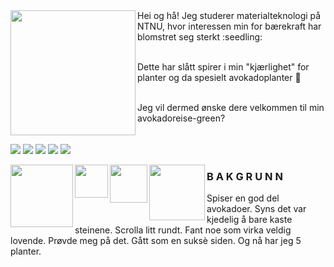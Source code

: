 
<img src="https://user-images.githubusercontent.com/103142164/162144222-915c07ed-bdf4-4204-b9ae-ac851c7d6e05.jpg" align="left" width="200" height="200" />  
Hei og hå! Jeg studerer materialteknologi på NTNU, hvor interessen min for bærekraft har blomstret seg sterkt :seedling:

\
  Dette har slått spirer i min "kjærlighet" for planter og da spesielt avokadoplanter :avocado: 

\
  Jeg vil dermed ønske dere velkommen til min avokadoreise-green?
<br clear="left"/>

[![](https://img.shields.io/badge/Bakgrunn-green?style=for-the-badge)](https://github.com/hamzamohdzubair/redant)
[![](https://img.shields.io/badge/Fremgangsmåte-green?style=for-the-badge)](https://hamzamohdzubair.github.io/redant/)
[![](https://img.shields.io/badge/Bilder-green?style=for-the-badge)](https://docs.rs/crate/redant/latest)
[![](https://img.shields.io/badge/Resultater-green?style=for-the-badge)](https://crates.io/crates/redant)
[![](https://img.shields.io/badge/Hei-green?style=for-the-badge)](https://lib.rs/crates/redant)


<img src="https://user-images.githubusercontent.com/103142164/162156562-71356ffc-1a14-4970-a910-c92c99f55104.JPG" align="left" width="100" heigth="200" />

<img src="https://user-images.githubusercontent.com/103142164/162156590-ee7ef663-76fd-4cd1-a64f-a06954da90d7.jpg" align="left" width="52.5" heigth="100" />

<img src="https://user-images.githubusercontent.com/103142164/162156596-470e5998-bb7a-4eb6-ab65-d681d3650fee.jpg" align="left" width="60.5" heigth="100" />

<img src="https://user-images.githubusercontent.com/103142164/162156602-608092d7-2d46-4c97-9c53-cf9ba1905573.jpg" align="left" width="89" heigth="100" />
          
### B A K G R U N N
Spiser en god del avokadoer. Syns det var kjedelig å bare kaste steinene. Scrolla litt rundt. Fant noe som virka veldig lovende. Prøvde meg på det. Gått som en suksè siden. Og nå har jeg 5 planter. 
<br clear="left"/>
